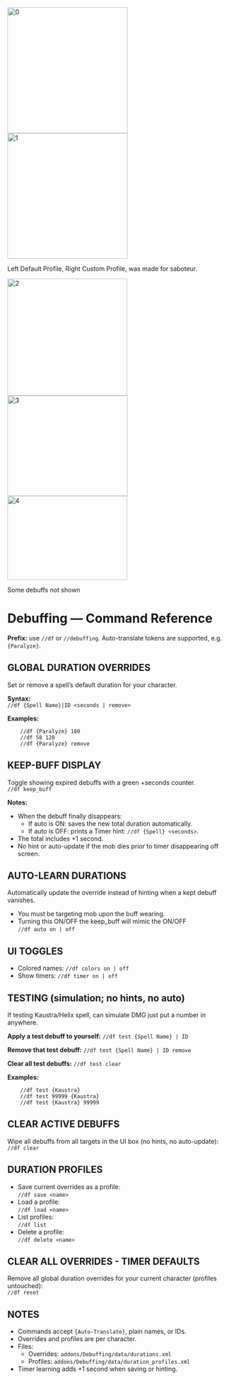 <img width="272" height="285" alt="0" src="https://github.com/user-attachments/assets/c8692241-9d50-458a-aef3-d81c5fd0363a" />
<img width="272" height="284" alt="1" src="https://github.com/user-attachments/assets/f97f5717-33ba-4fe0-84cb-4c6f41885050" />

Left Default Profile, Right Custom Profile, was made for saboteur.

<img width="271" height="265" alt="2" src="https://github.com/user-attachments/assets/30a39a1e-f131-4db1-b08e-5381268db226" />
<img width="272" height="227" alt="3" src="https://github.com/user-attachments/assets/12f4d834-6976-4050-ad9c-c2a4c560d81c" />
<img width="271" height="190" alt="4" src="https://github.com/user-attachments/assets/f8647336-42bf-4b38-bac0-2194d5dcf5d8" />

Some debuffs not shown



# Debuffing — Command Reference

**Prefix:** use `//df` or `//debuffing`. Auto-translate tokens are supported, e.g. `{Paralyze}`.

## GLOBAL DURATION OVERRIDES
Set or remove a spell’s default duration for your character.

**Syntax:**  
`//df {Spell Name}|ID <seconds | remove>`

**Examples:**
```
    //df {Paralyze} 180
    //df 58 120
    //df {Paralyze} remove
```

## KEEP-BUFF DISPLAY
Toggle showing expired debuffs with a green +seconds counter.  
`//df keep_buff`

**Notes:**
- When the debuff finally disappears:
  - If auto is ON: saves the new total duration automatically.
  - If auto is OFF: prints a Timer hint: `//df {Spell} <seconds>`.
- The total includes +1 second.
- No hint or auto-update if the mob dies prior to timer disappearing off screen.

## AUTO-LEARN DURATIONS
Automatically update the override instead of hinting when a kept debuff vanishes.

- You must be targeting mob upon the buff wearing.
- Turning this ON/OFF the keep_buff will mimic the ON/OFF  
  `//df auto on | off`

## UI TOGGLES
- Colored names:   `//df colors on | off`
- Show timers:     `//df timer on | off`

## TESTING (simulation; no hints, no auto)
If testing Kaustra/Helix spell, can simulate DMG just put a number in anywhere.

**Apply a test debuff to yourself:**
`//df test {Spell Name} | ID`

**Remove that test debuff:**
`//df test {Spell Name} | ID remove`

**Clear all test debuffs:**
`//df test clear`

**Examples:**
```
    //df test {Kaustra}
    //df test 99999 {Kaustra}
    //df test {Kaustra} 99999
```

## CLEAR ACTIVE DEBUFFS
Wipe all debuffs from all targets in the UI box (no hints, no auto-update):  
`//df clear`

## DURATION PROFILES
- Save current overrides as a profile:  
  `//df save <name>`
- Load a profile:  
  `//df load <name>`
- List profiles:  
  `//df list`
- Delete a profile:  
  `//df delete <name>`

## CLEAR ALL OVERRIDES - TIMER DEFAULTS
Remove all global duration overrides for your current character (profiles untouched):  
`//df reset`

## NOTES
- Commands accept `{Auto-Translate}`, plain names, or IDs.
- Overrides and profiles are per character.
- Files:
  - Overrides: `addons/Debuffing/data/durations.xml`
  - Profiles:  `addons/Debuffing/data/duration_profiles.xml`
- Timer learning adds +1 second when saving or hinting.
